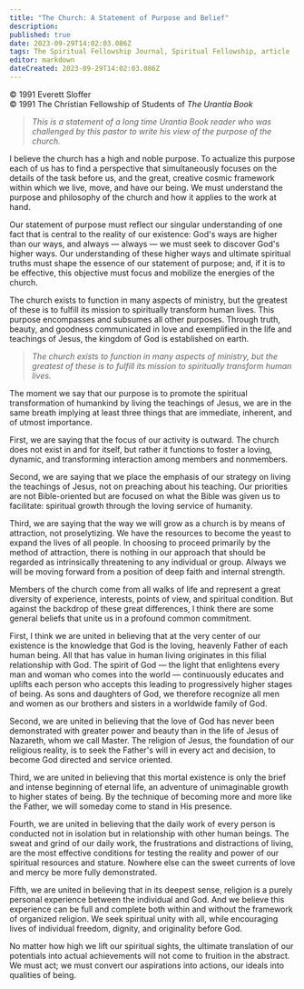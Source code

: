 ```yaml
---
title: "The Church: A Statement of Purpose and Belief"
description: 
published: true
date: 2023-09-29T14:02:03.086Z
tags: The Spiritual Fellowship Journal, Spiritual Fellowship, article
editor: markdown
dateCreated: 2023-09-29T14:02:03.086Z
---
```


<p class="v-card v-sheet theme--light gray lighten-3 px-2">© 1991 Everett Sloffer<br>© 1991 The Christian Fellowship of Students of <i>The Urantia Book</i></p>

> _This is a statement of a long time _Urantia Book_ reader who was challenged by this pastor to write his view of the purpose of the church._

I believe the church has a high and noble purpose. To actualize this purpose each of us has to find a perspective that simultaneously focuses on the details of the task before us, and the great, creative cosmic framework within which we live, move, and have our being. We must understand the purpose and philosophy of the church and how it applies to the work at hand.

Our statement of purpose must reflect our singular understanding of one fact that is central to the reality of our existence: God's ways are higher than our ways, and always — always — we must seek to discover God's higher ways. Our understanding of these higher ways and ultimate spiritual truths must shape the essence of our statement of purpose; and, if it is to be effective, this objective must focus and mobilize the energies of the church.

The church exists to function in many aspects of ministry, but the greatest of these is to fulfill its mission to spiritually transform human lives. This purpose encompasses and subsumes all other purposes. Through truth, beauty, and goodness communicated in love and exemplified in the life and teachings of Jesus, the kingdom of God is established on earth.

> _The church exists to function in many aspects of ministry, but the greatest of these is to fulfill its mission to spiritually transform human lives._

The moment we say that our purpose is to promote the spiritual transformation of humankind by living the teachings of Jesus, we are in the same breath implying at least three things that are immediate, inherent, and of utmost importance.

First, we are saying that the focus of our activity is outward. The church does not exist in and for itself, but rather it functions to foster a loving, dynamic, and transforming interaction among members and nonmembers.

Second, we are saying that we place the emphasis of our strategy on living the teachings of Jesus, not on preaching about his teaching. Our priorities are not Bible-oriented but are focused on what the Bible was given us to facilitate: spiritual growth through the loving service of humanity.

Third, we are saying that the way we will grow as a church is by means of attraction, not proselytizing. We have the resources to become the yeast to expand the lives of all people. In choosing to proceed primarily by the method of attraction, there is nothing in our approach that should be regarded as intrinsically threatening to any individual or group. Always we will be moving forward from a position of deep faith and internal strength.

Members of the church come from all walks of life and represent a great diversity of experience, interests, points of view, and spiritual condition. But against the backdrop of these great differences, I think there are some general beliefs that unite us in a profound common commitment.

First, I think we are united in believing that at the very center of our existence is the knowledge that God is the loving, heavenly Father of each human being. All that has value in human living originates in this filial relationship with God. The spirit of God — the light that enlightens every man and woman who comes into the world — continuously educates and uplifts each person who accepts this leading to progressively higher stages of being. As sons and daughters of God, we therefore recognize all men and women as our brothers and sisters in a worldwide family of God.

Second, we are united in believing that the love of God has never been demonstrated with greater power and beauty than in the life of Jesus of Nazareth, whom we call Master. The religion of Jesus, the foundation of our religious reality, is to seek the Father's will in every act and decision, to become God directed and service oriented.

Third, we are united in believing that this mortal existence is only the brief and intense beginning of eternal life, an adventure of unimaginable growth to higher states of being. By the technique of becoming more and more like the Father, we will someday come to stand in His presence.

Fourth, we are united in believing that the daily work of every person is conducted not in isolation but in relationship with other human beings. The sweat and grind of our daily work, the frustrations and distractions of living, are the most effective conditions for testing the reality and power of our spiritual resources and stature. Nowhere else can the sweet currents of love and mercy be more fully demonstrated.

Fifth, we are united in believing that in its deepest sense, religion is a purely personal experience between the individual and God. And we believe this experience can be full and complete both within and without the framework of organized religion. We seek spiritual unity with all, while encouraging lives of individual freedom, dignity, and originality before God.

No matter how high we lift our spiritual sights, the ultimate translation of our potentials into actual achievements will not come to fruition in the abstract. We must act; we must convert our aspirations into actions, our ideals into qualities of being.